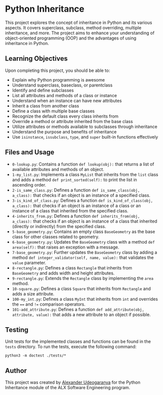 # Python Inheritance

This project explores the concept of inheritance in Python and its various aspects. It covers superclass, subclass, method overriding, multiple inheritance, and more. The project aims to enhance your understanding of object-oriented programming (OOP) and the advantages of using inheritance in Python.

## Learning Objectives

Upon completing this project, you should be able to:

- Explain why Python programming is awesome
- Understand superclass, baseclass, or parentclass
- Identify and define subclasses
- List all attributes and methods of a class or instance
- Understand when an instance can have new attributes
- Inherit a class from another class
- Define a class with multiple base classes
- Recognize the default class every class inherits from
- Override a method or attribute inherited from the base class
- Utilize attributes or methods available to subclasses through inheritance
- Understand the purpose and benefits of inheritance
- Use `isinstance`, `issubclass`, `type`, and `super` built-in functions effectively

## Files and Usage

- `0-lookup.py`: Contains a function `def lookup(obj):` that returns a list of available attributes and methods of an object.
- `1-my_list.py`: Implements a class `MyList` that inherits from the `list` class and adds a method `def print_sorted(self):` to print the list in ascending order.
- `2-is_same_class.py`: Defines a function `def is_same_class(obj, a_class):` that checks if an object is an instance of a specified class.
- `3-is_kind_of_class.py`: Defines a function `def is_kind_of_class(obj, a_class):` that checks if an object is an instance of a class or an instance of a class that inherited from the specified class.
- `4-inherits_from.py`: Defines a function `def inherits_from(obj, a_class):` that checks if an object is an instance of a class that inherited (directly or indirectly) from the specified class.
- `5-base_geometry.py`: Contains an empty class `BaseGeometry` as the base class for other classes related to geometry.
- `6-base_geometry.py`: Updates the `BaseGeometry` class with a method `def area(self):` that raises an exception with a message.
- `7-base_geometry.py`: Further updates the `BaseGeometry` class by adding a method `def integer_validator(self, name, value):` that validates the `value` parameter.
- `8-rectangle.py`: Defines a class `Rectangle` that inherits from `BaseGeometry` and adds width and height attributes.
- `9-rectangle.py`: Extends the `Rectangle` class by implementing the `area` method.
- `10-square.py`: Defines a class `Square` that inherits from `Rectangle` and adds a size attribute.
- `100-my_int.py`: Defines a class `MyInt` that inherits from `int` and overrides the `==` and `!=` comparison operators.
- `101-add_attribute.py`: Defines a function `def add_attribute(obj, attribute, value):` that adds a new attribute to an object if possible.

## Testing

Unit tests for the implemented classes and functions can be found in the `tests` directory. To run the tests, execute the following command:
```
python3 -m doctest ./tests/*
```

## Author

This project was created by [Alexander Udeogaranya](https://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@github.com/Dr-dyrane/alx-higher_level_programming/tree/master/0x0A-python-inheritance) for the Python Inheritance module of the ALX Software Engineering program.
